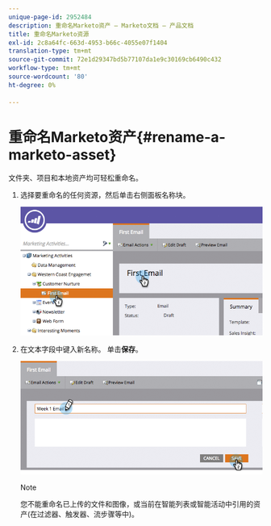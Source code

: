 ```yaml
---
unique-page-id: 2952484
description: 重命名Marketo资产 — Marketo文档 — 产品文档
title: 重命名Marketo资源
exl-id: 2c8a64fc-663d-4953-b66c-4055e07f1404
translation-type: tm+mt
source-git-commit: 72e1d29347bd5b77107da1e9c30169cb6490c432
workflow-type: tm+mt
source-wordcount: '80'
ht-degree: 0%

---
```


# 重命名Marketo资产{#rename-a-marketo-asset}

文件夹、项目和本地资产均可轻松重命名。

1. 选择要重命名的任何资源，然后单击右侧面板名称块。

   ![](assets/image2015-4-10-17-19-48.png)

1. 在文本字段中键入新名称。 单击&#x200B;**保存**。

   ![](assets/image2015-4-10-17-3a19-3a33.png)

   >[!NOTE]
   >
   >您不能重命名已上传的文件和图像，或当前在智能列表或智能活动中引用的资产(在过滤器、触发器、流步骤等中)。
